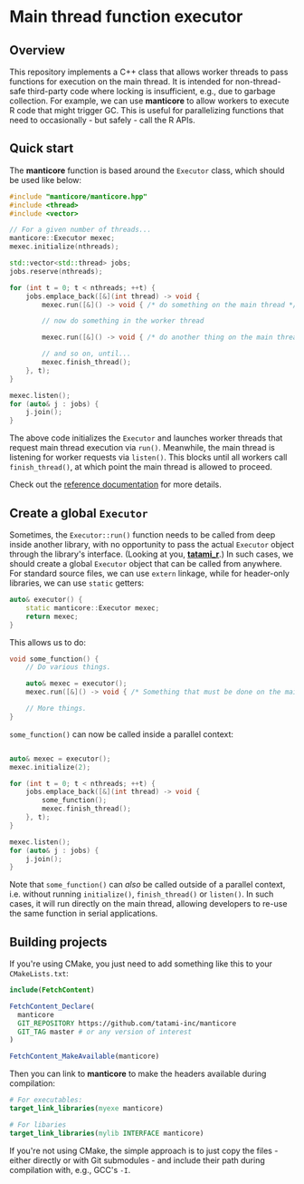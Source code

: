 # Main thread function executor

## Overview

This repository implements a C++ class that allows worker threads to pass functions for execution on the main thread.
It is intended for non-thread-safe third-party code where locking is insufficient, e.g., due to garbage collection.
For example, we can use **manticore** to allow workers to execute R code that might trigger GC.
This is useful for parallelizing functions that need to occasionally - but safely - call the R APIs.

## Quick start

The **manticore** function is based around the `Executor` class, which should be used like below:

```cpp
#include "manticore/manticore.hpp"
#include <thread>
#include <vector>

// For a given number of threads...
manticore::Executor mexec;
mexec.initialize(nthreads);

std::vector<std::thread> jobs;
jobs.reserve(nthreads);

for (int t = 0; t < nthreads; ++t) {
    jobs.emplace_back([&](int thread) -> void {
        mexec.run([&]() -> void { /* do something on the main thread */ });

        // now do something in the worker thread

        mexec.run([&]() -> void { /* do another thing on the main thread */ });

        // and so on, until...
        mexec.finish_thread();
    }, t);
}

mexec.listen();
for (auto& j : jobs) {
    j.join();
}
```

The above code initializes the `Executor` and launches worker threads that request main thread execution via `run()`.
Meanwhile, the main thread is listening for worker requests via `listen()`.
This blocks until all workers call `finish_thread()`, at which point the main thread is allowed to proceed.

Check out the [reference documentation](https://tatami-inc.github.io/manticore) for more details.

## Create a global `Executor`

Sometimes, the `Executor::run()` function needs to be called from deep inside another library, with no opportunity to pass the actual `Executor` object through the library's interface.
(Looking at you, [**tatami_r**](https://github.com/tatami-inc/tatami_r).)
In such cases, we should create a global `Executor` object that can be called from anywhere.
For standard source files, we can use `extern` linkage, while for header-only libraries, we can use `static` getters:

```cpp
auto& executor() {
    static manticore::Executor mexec;
    return mexec;
}
```

This allows us to do:

```cpp
void some_function() {
    // Do various things.

    auto& mexec = executor();
    mexec.run([&]() -> void { /* Something that must be done on the main thread. */ });

    // More things.
}
```

`some_function()` can now be called inside a parallel context:

```cpp

auto& mexec = executor();
mexec.initialize(2);

for (int t = 0; t < nthreads; ++t) {
    jobs.emplace_back([&](int thread) -> void {
        some_function();
        mexec.finish_thread();
    }, t);
}

mexec.listen();
for (auto& j : jobs) {
    j.join();
}
```

Note that `some_function()` can _also_ be called outside of a parallel context, i.e. without running `initialize()`, `finish_thread()` or `listen()`.
In such cases, it will run directly on the main thread, allowing developers to re-use the same function in serial applications.

## Building projects 

If you're using CMake, you just need to add something like this to your `CMakeLists.txt`:

```cmake
include(FetchContent)

FetchContent_Declare(
  manticore 
  GIT_REPOSITORY https://github.com/tatami-inc/manticore
  GIT_TAG master # or any version of interest 
)

FetchContent_MakeAvailable(manticore)
```

Then you can link to **manticore** to make the headers available during compilation:

```cmake
# For executables:
target_link_libraries(myexe manticore)

# For libaries
target_link_libraries(mylib INTERFACE manticore)
```

If you're not using CMake, the simple approach is to just copy the files - either directly or with Git submodules - and include their path during compilation with, e.g., GCC's `-I`.
